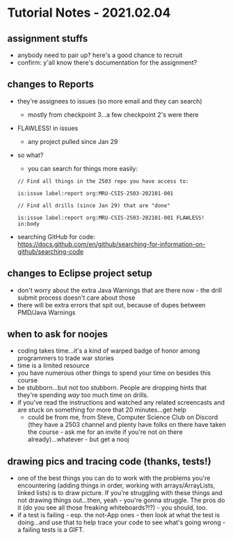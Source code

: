# Tutorial Notes - 2021.02.04

## assignment stuffs

- anybody need to pair up? here's a good chance to recruit
- confirm: y'all know there's documentation for the assignment?
  

## changes to Reports

- they're assignees to issues (so more email and they can search)
  - mostly from checkpoint 3...a few checkpoint 2's were there
- FLAWLESS! in issues
  - any project pulled since Jan 29
- so what?
  - you can search for things more easily:
  
  ```
  // Find all things in the 2503 repo you have access to:
  
  is:issue label:report org:MRU-CSIS-2503-202101-001
  ```
  
  ```
  // Find all drills (since Jan 29) that are "done"
  
  is:issue label:report org:MRU-CSIS-2503-202101-001 FLAWLESS! in:body
  ```
  
- searching GitHub for code: https://docs.github.com/en/github/searching-for-information-on-github/searching-code

## changes to Eclipse project setup

- don't worry about the extra Java Warnings that are there now - the drill submit process doesn't care about those
- there will be extra errors that spit out, because of dupes between PMD/Java Warnings

## when to ask for noojes

- coding takes time...it's a kind of warped badge of honor among programmers to trade war stories
- time is a limited resource
- you have numerous other things to spend your time on besides this course
- be stubborn...but not too stubborn. People are dropping hints that they're spending *way* too much time on drills.
- if you've read the instructions and watched any related screencasts and are stuck on something for more that 20 minutes...get help
  - could be from me, from Steve, Computer Science Club on Discord (they have a 2503 channel and plenty have folks on there have taken the course - ask me for an invite if you're not on there already)...whatever - but get a nooj

## drawing pics and tracing code (thanks, tests!)

- one of the best things you can do to work with the problems you're encountering (adding things in order, working with arrays/ArrayLists, linked lists) is to draw picture. If you're struggling with these things and not drawing things out...then, yeah - you're gonna struggle. The pros do it (do you see all those freaking whiteboards?!?) - you should, too.
- if a test is failing - esp. the not-App ones - then look at what the test is doing...and use that to help trace your code to see what's going wrong - a failing tests is a GIFT.